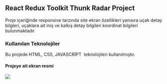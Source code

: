 <h2>React Redux Toolkit Thunk Radar Project</h2>

Proje içeriğinde responsive tarzında site ekran özellikleri  yanısıra uçak detay bilgleri, uçaklara ait iniş ve kalkış detay bilgileri koordinat bilgileri bulunmaktadır

<h3>Kullanılan Teknolojiler</h3>

Bu projede HTML, CSS, JAVASCRİPT  teknolojileri kullanılmıştır.

<h4>Projeye ait ekran resmi</h4>

![](Radar.gif)

